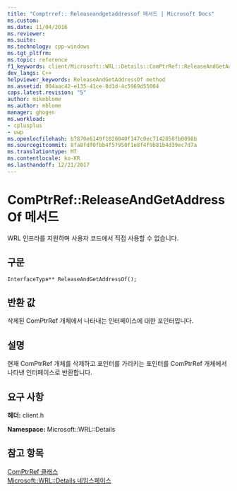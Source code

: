 ```yaml
---
title: "Comptrref:: Releaseandgetaddressof 메서드 | Microsoft Docs"
ms.custom: 
ms.date: 11/04/2016
ms.reviewer: 
ms.suite: 
ms.technology: cpp-windows
ms.tgt_pltfrm: 
ms.topic: reference
f1_keywords: client/Microsoft::WRL::Details::ComPtrRef::ReleaseAndGetAddressOf
dev_langs: C++
helpviewer_keywords: ReleaseAndGetAddressOf method
ms.assetid: 004aac42-e135-41ce-8d1d-4c5969d55004
caps.latest.revision: "5"
author: mikeblome
ms.author: mblome
manager: ghogen
ms.workload:
- cplusplus
- uwp
ms.openlocfilehash: b7870e6149f1820040f147c0ec7142050fb0098b
ms.sourcegitcommit: 8fa8fdf0fbb4f57950f1e8f4f9b81b4d39ec7d7a
ms.translationtype: MT
ms.contentlocale: ko-KR
ms.lasthandoff: 12/21/2017
---
```

# <a name="comptrrefreleaseandgetaddressof-method"></a>ComPtrRef::ReleaseAndGetAddressOf 메서드
WRL 인프라를 지원하며 사용자 코드에서 직접 사용할 수 없습니다.  
  
## <a name="syntax"></a>구문  
  
```  
InterfaceType** ReleaseAndGetAddressOf();  
```  
  
## <a name="return-value"></a>반환 값  
 삭제된 ComPtrRef 개체에서 나타내는 인터페이스에 대한 포인터입니다.  
  
## <a name="remarks"></a>설명  
 현재 ComPtrRef 개체를 삭제하고 포인터를 가리키는 포인터를 ComPtrRef 개체에서 나타낸 인터페이스로 반환합니다.  
  
## <a name="requirements"></a>요구 사항  
 **헤더:** client.h  
  
 **Namespace:** Microsoft::WRL::Details  
  
## <a name="see-also"></a>참고 항목  
 [ComPtrRef 클래스](../windows/comptrref-class.md)   
 [Microsoft::WRL::Details 네임스페이스](../windows/microsoft-wrl-details-namespace.md)